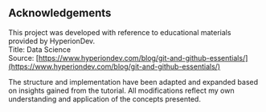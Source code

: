 ## Acknowledgements

This project was developed with reference to educational materials provided by HyperionDev.  
Title: Data Science   
Source: [https://www.hyperiondev.com/blog/git-and-github-essentials/](https://www.hyperiondev.com/blog/git-and-github-essentials/)

The structure and implementation have been adapted and expanded based on insights gained from the tutorial. All modifications reflect my own understanding and application of the concepts presented.
